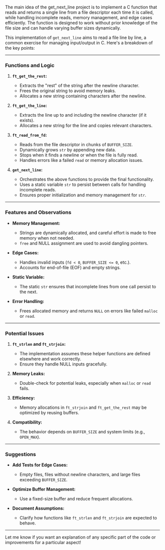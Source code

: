 
The main idea of the get_next_line project is to implement a C function that reads and returns a single line from a file descriptor each time it is called, while handling incomplete reads, memory management, and edge cases efficiently. The function is designed to work without prior knowledge of the file size and can handle varying buffer sizes dynamically.


This implementation of `get_next_line` aims to read a file line by line, a common exercise for managing input/output in C. Here's a breakdown of the key points:

---

### **Functions and Logic**

1. **`ft_get_the_rest`:**
   - Extracts the "rest" of the string after the newline character.
   - Frees the original string to avoid memory leaks.
   - Allocates a new string containing characters after the newline.

2. **`ft_get_the_line`:**
   - Extracts the line up to and including the newline character (if it exists).
   - Allocates a new string for the line and copies relevant characters.

3. **`ft_read_from_fd`:**
   - Reads from the file descriptor in chunks of `BUFFER_SIZE`.
   - Dynamically grows `str` by appending new data.
   - Stops when it finds a newline or when the file is fully read.
   - Handles errors like a failed `read` or memory allocation issues.

4. **`get_next_line`:**
   - Orchestrates the above functions to provide the final functionality.
   - Uses a static variable `str` to persist between calls for handling incomplete reads.
   - Ensures proper initialization and memory management for `str`.

---

### **Features and Observations**

- **Memory Management:**
  - Strings are dynamically allocated, and careful effort is made to free memory when not needed.
  - `free` and NULL assignment are used to avoid dangling pointers.

- **Edge Cases:**
  - Handles invalid inputs (`fd < 0`, `BUFFER_SIZE <= 0`, etc.).
  - Accounts for end-of-file (EOF) and empty strings.

- **Static Variable:**
  - The static `str` ensures that incomplete lines from one call persist to the next.

- **Error Handling:**
  - Frees allocated memory and returns `NULL` on errors like failed `malloc` or `read`.

---

### **Potential Issues**

1. **`ft_strlen` and `ft_strjoin`:**
   - The implementation assumes these helper functions are defined elsewhere and work correctly.
   - Ensure they handle NULL inputs gracefully.

2. **Memory Leaks:**
   - Double-check for potential leaks, especially when `malloc` or `read` fails.

3. **Efficiency:**
   - Memory allocations in `ft_strjoin` and `ft_get_the_rest` may be optimized by reusing buffers.

4. **Compatibility:**
   - The behavior depends on `BUFFER_SIZE` and system limits (e.g., `OPEN_MAX`).

---

### **Suggestions**

- **Add Tests for Edge Cases:**
  - Empty files, files without newline characters, and large files exceeding `BUFFER_SIZE`.

- **Optimize Buffer Management:**
  - Use a fixed-size buffer and reduce frequent allocations.

- **Document Assumptions:**
  - Clarify how functions like `ft_strlen` and `ft_strjoin` are expected to behave.

---

Let me know if you want an explanation of any specific part of the code or improvements for a particular aspect!